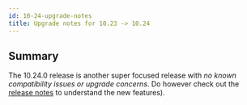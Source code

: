 ```yaml
---
id: 10-24-upgrade-notes
title: Upgrade notes for 10.23 -> 10.24
---
```


## Summary

The 10.24.0 release is another super focused release with *no known compatibility issues or upgrade concerns*. Do however check out the [release notes](https://www.preside.org/release-notes/release-notes-for-10-24-0.html) to understand the new features).
